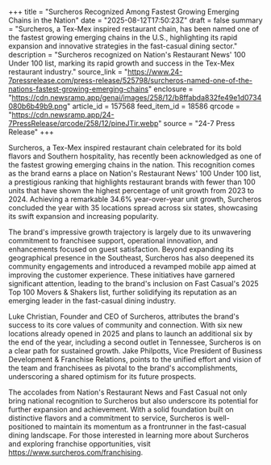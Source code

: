 +++
title = "Surcheros Recognized Among Fastest Growing Emerging Chains in the Nation"
date = "2025-08-12T17:50:23Z"
draft = false
summary = "Surcheros, a Tex-Mex inspired restaurant chain, has been named one of the fastest growing emerging chains in the U.S., highlighting its rapid expansion and innovative strategies in the fast-casual dining sector."
description = "Surcheros recognized on Nation's Restaurant News' 100 Under 100 list, marking its rapid growth and success in the Tex-Mex restaurant industry."
source_link = "https://www.24-7pressrelease.com/press-release/525798/surcheros-named-one-of-the-nations-fastest-growing-emerging-chains"
enclosure = "https://cdn.newsramp.app/genai/images/258/12/b8ffabda832fe49e1d0734080b6b49b9.png"
article_id = 157568
feed_item_id = 18586
qrcode = "https://cdn.newsramp.app/24-7PressRelease/qrcode/258/12/pineJTir.webp"
source = "24-7 Press Release"
+++

<p>Surcheros, a Tex-Mex inspired restaurant chain celebrated for its bold flavors and Southern hospitality, has recently been acknowledged as one of the fastest growing emerging chains in the nation. This recognition comes as the brand earns a place on Nation's Restaurant News' 100 Under 100 list, a prestigious ranking that highlights restaurant brands with fewer than 100 units that have shown the highest percentage of unit growth from 2023 to 2024. Achieving a remarkable 34.6% year-over-year unit growth, Surcheros concluded the year with 35 locations spread across six states, showcasing its swift expansion and increasing popularity.</p><p>The brand's impressive growth trajectory is largely due to its unwavering commitment to franchisee support, operational innovation, and enhancements focused on guest satisfaction. Beyond expanding its geographical presence in the Southeast, Surcheros has also deepened its community engagements and introduced a revamped mobile app aimed at improving the customer experience. These initiatives have garnered significant attention, leading to the brand's inclusion on Fast Casual's 2025 Top 100 Movers & Shakers list, further solidifying its reputation as an emerging leader in the fast-casual dining industry.</p><p>Luke Christian, Founder and CEO of Surcheros, attributes the brand's success to its core values of community and connection. With six new locations already opened in 2025 and plans to launch an additional six by the end of the year, including a second outlet in Tennessee, Surcheros is on a clear path for sustained growth. Jake Philpotts, Vice President of Business Development & Franchise Relations, points to the unified effort and vision of the team and franchisees as pivotal to the brand's accomplishments, underscoring a shared optimism for its future prospects.</p><p>The accolades from Nation's Restaurant News and Fast Casual not only bring national recognition to Surcheros but also underscore its potential for further expansion and achievement. With a solid foundation built on distinctive flavors and a commitment to service, Surcheros is well-positioned to maintain its momentum as a frontrunner in the fast-casual dining landscape. For those interested in learning more about Surcheros and exploring franchise opportunities, visit <a href='https://www.surcheros.com/franchising' rel='nofollow' target='_blank'>https://www.surcheros.com/franchising</a>.</p>